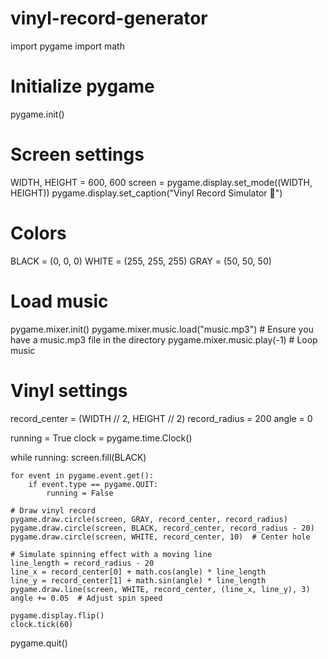 # vinyl-record-generator
import pygame
import math

# Initialize pygame
pygame.init()

# Screen settings
WIDTH, HEIGHT = 600, 600
screen = pygame.display.set_mode((WIDTH, HEIGHT))
pygame.display.set_caption("Vinyl Record Simulator 🎵")

# Colors
BLACK = (0, 0, 0)
WHITE = (255, 255, 255)
GRAY = (50, 50, 50)

# Load music
pygame.mixer.init()
pygame.mixer.music.load("music.mp3")  # Ensure you have a music.mp3 file in the directory
pygame.mixer.music.play(-1)  # Loop music

# Vinyl settings
record_center = (WIDTH // 2, HEIGHT // 2)
record_radius = 200
angle = 0

running = True
clock = pygame.time.Clock()

while running:
    screen.fill(BLACK)
    
    for event in pygame.event.get():
        if event.type == pygame.QUIT:
            running = False
    
    # Draw vinyl record
    pygame.draw.circle(screen, GRAY, record_center, record_radius)
    pygame.draw.circle(screen, BLACK, record_center, record_radius - 20)
    pygame.draw.circle(screen, WHITE, record_center, 10)  # Center hole
    
    # Simulate spinning effect with a moving line
    line_length = record_radius - 20
    line_x = record_center[0] + math.cos(angle) * line_length
    line_y = record_center[1] + math.sin(angle) * line_length
    pygame.draw.line(screen, WHITE, record_center, (line_x, line_y), 3)
    angle += 0.05  # Adjust spin speed
    
    pygame.display.flip()
    clock.tick(60)

pygame.quit()
